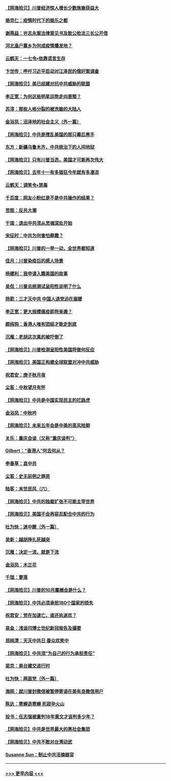 #### [【网海拾贝】川普经济惊人增长少数族裔获益大](../pages/nsc993/n12471565.md?t=10132202) 
#### [骆克仁：疫情时代下的娱乐之都](../pages/nsc993/n12471312.md?t=10132202) 
#### [谢燕益：许志永案法律意见书及致公检法三长公开信](../pages/nsc993/n12470870.md?t=10132202) 
#### [河北渔户寨乡为何成疫情爆发地？](../pages/nsc993/n12464936.md?t=10132202) 
#### [云鹤天：一七令▪依靠谎言生存](../pages/nsc993/n12470034.md?t=10132202) 
#### [卞世传：呼吁习近平启动对江泽民的俄奸案调查](../pages/nsc993/n12469722.md?t=10132202) 
#### [【网海拾贝】美已组建对抗中共威胁的联盟](../pages/nsc993/n12469018.md?t=10132202) 
#### [李正宽：为何这些明星运势走向衰颓？](../pages/nsc993/n12468730.md?t=10132202) 
#### [苏淳：那些人格分裂的被洗脑的大陆人](../pages/nsc993/n12467858.md?t=10132202) 
#### [金浴凤：沼泽地的社会主义（外一篇）](../pages/nsc993/n12467792.md?t=10132202) 
#### [【网海拾贝】中共是搅乱美国的那只幕后黑手](../pages/nsc993/n12467700.md?t=10132202) 
#### [东方：新疆乌鲁木齐，中共统治下的人间地狱](../pages/nsc993/n12466075.md?t=10132202) 
#### [【网海拾贝】只有川普当选，美国才可能再次伟大](../pages/nsc993/n12466013.md?t=10132202) 
#### [【网海拾贝】去年十一有多猖狂今年就有多凄凉](../pages/nsc993/n12463649.md?t=10132202) 
#### [云鹤天：调笑令▪禁毒](../pages/nsc993/n12462975.md?t=10132202) 
#### [千百度：网友小粉红是不是中共操作的结果？](../pages/nsc993/n12461025.md?t=10132202) 
#### [苦胆：反共大潮](../pages/nsc993/n12459469.md?t=10132202) 
#### [千瑞：退出中共须从灵魂深处开始](../pages/nsc993/n12459437.md?t=10132202) 
#### [宋征时：中共为何害怕蔡霞？](../pages/nsc993/n12459097.md?t=10132202) 
#### [【网海拾贝】川普的一举一动，全世界都知道](../pages/nsc993/n12458825.md?t=10132202) 
#### [佳月：川普染疫后的感人场景](../pages/nsc993/n12456994.md?t=10132202) 
#### [杨建利：我申请入籍美国的故事](../pages/nsc993/n12455635.md?t=10132202) 
#### [吴侃：川普总统测试呈阳性说明了什么](../pages/nsc993/n12451869.md?t=10132202) 
#### [扬箭：三才灭中共 中国人退党迫在眉睫](../pages/nsc993/n12451842.md?t=10132202) 
#### [李正宽：更大规模瘟疫即将来袭？](../pages/nsc993/n12451455.md?t=10132202) 
#### [颜纯钩：香港人唯有团结才能走到底](../pages/nsc993/n12450870.md?t=10132202) 
#### [沉雁：老胡这次真的被吓倒了](../pages/nsc993/n12449796.md?t=10132202) 
#### [【网海拾贝】川普检测呈阳性美国将做何反应](../pages/nsc993/n12449042.md?t=10132202) 
#### [【网海拾贝】美国正构建全球联盟对冲中共威胁](../pages/nsc993/n12446580.md?t=10132202) 
#### [祝君安：庚子秋月夜](../pages/nsc993/n12445870.md?t=10132202) 
#### [尘客：中秋望月有怀](../pages/nsc993/n12444632.md?t=10132202) 
#### [【网海拾贝】中共是中国实现民主的拦路虎](../pages/nsc993/n12443573.md?t=10132202) 
#### [金浴凤：中秋吟](../pages/nsc993/n12441773.md?t=10132202) 
#### [【网海拾贝】未来五年会是中美的高风险期](../pages/nsc993/n12440760.md?t=10132202) 
#### [关乐：重庆会谈（又称“重庆谈判”）](../pages/nsc993/n12437525.md?t=10132202) 
#### [Gilbert：“香港人”何去何从？](../pages/nsc993/n12435894.md?t=10132202) 
#### [李春草：哀中共](../pages/nsc993/n12435874.md?t=10132202) 
#### [尘客：史无前例之罪恶](../pages/nsc993/n12435762.md?t=10132202) 
#### [陆客：末世民风（六）](../pages/nsc993/n12435354.md?t=10132202) 
#### [【网海拾贝】中共的独裁扩张不可能主宰世界](../pages/nsc993/n12435151.md?t=10132202) 
#### [【网海拾贝】美国不会再容忍配合中共的行为](../pages/nsc993/n12433808.md?t=10132202) 
#### [吐为快：迷中醒（外一篇）](../pages/nsc993/n12433585.md?t=10132202) 
#### [吴新：越胡挣扎死越突](../pages/nsc993/n12433562.md?t=10132202) 
#### [沉雁：决定一流，就是下流](../pages/nsc993/n12432128.md?t=10132202) 
#### [金浴凤：木兰花](../pages/nsc993/n12432124.md?t=10132202) 
#### [千瑞：寥落](../pages/nsc993/n12432071.md?t=10132202) 
#### [【网海拾贝】川普的10月震撼会是什么？](../pages/nsc993/n12431624.md?t=10132202) 
#### [【网海拾贝】中共必须承担180个国家的损失](../pages/nsc993/n12428893.md?t=10132202) 
#### [祝君安：党在加速亡，谁还执迷欢？](../pages/nsc993/n12428652.md?t=10132202) 
#### [易金：浅谈闫博士世纪新冠报告及撮要](../pages/nsc993/n12426822.md?t=10132202) 
#### [郑纯清：天灭中共日 善众欢笑中](../pages/nsc993/n12426784.md?t=10132202) 
#### [【网海拾贝】中共须“为自己的行为承担责任”](../pages/nsc993/n12426067.md?t=10132202) 
#### [梁京：美台建交进行时](../pages/nsc993/n12424066.md?t=10132202) 
#### [吐为快：两面党（外一篇）](../pages/nsc993/n12424043.md?t=10132202) 
#### [海网：就川普封微信被暂停寄语在美有良微信用户](../pages/nsc993/n12424021.md?t=10132202) 
#### [陈达：寒蝉造寒蝉 死寂孕火山](../pages/nsc993/n12423958.md?t=10132202) 
#### [投书：任志强被重判18年黄文才该判多少年？](../pages/nsc993/n12423672.md?t=10132202) 
#### [【网海拾贝】中共是世界最大的黑社会集团](../pages/nsc993/n12423543.md?t=10132202) 
#### [【网海拾贝】中共不敢对台湾动武](../pages/nsc993/n12421418.md?t=10132202) 
#### [Susanne Sun：制止中共活摘器官](../pages/nsc993/n12419654.md?t=10132202) 

----
#### [ >>> 更早内容 <<< ](../indexes/nsc993-earlier.md)
